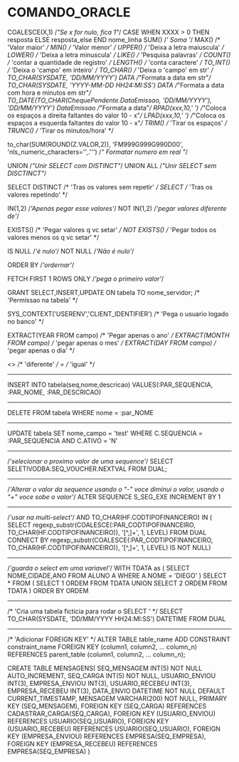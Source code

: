 # COMANDO_ORACLE

COALESCE(X,1) /*"Se x for nulo, fica 1"*/
CASE WHEN XXXX > 0 THEN resposta ELSE resposta_else END nome_linha
SUM() /*' Soma '*/
MAX() /* 'Valor maior' */
MIN() /* 'Valor menor' */
UPPER() /* 'Deixa a letra maiuscula' */ 
LOWER() /* 'Deixa a letra minuscula' */
LIKE() /* 'Pesquisa palavras' */
COUNT() /* 'contar a quantidade de registro' */
LENGTH() /* 'conta caractere' */
TO_INT() /* 'Deixa o 'campo' em inteiro' */
TO_CHAR() /* 'Deixa o 'campo' em str' */
TO_CHAR(SYSDATE, 'DD/MM/YYYY') DATA /*"Formata a data em str"*/
TO_CHAR(SYSDATE, 'YYYY-MM-DD HH24:MI:SS') DATA /*"Formata a data com hora e minutos em str"*/
TO_DATE(TO_CHAR(ChequePendente.DataEmissao, 'DD/MM/YYYY'), 'DD/MM/YYYY') DataEmissao /*"Formata a data"*/
RPAD(xxx,10,' ') /*"Coloca os espaços a direita faltantes do valor 10 - x"*/
LPAD(xxx,10,' ') /*"Coloca os espaços a esquerda faltantes do valor 10 - x"*/
TRIM() /* 'Tirar os espaços' */
TRUNC() /* 'Tirar os minutos/hora' */

to_char(SUM(ROUND(Z.VALOR,2)), 'FM999G999G990D00', 'nls_numeric_characters='',.''') /*" Formatar numero em real "*/

UNION /*"Unir SELECT com DISTINCT"*/
UNION ALL /*"Unir SELECT sem DISCTINCT"*/

SELECT DISTINCT /* 'Tras os valores sem repetir' */
SELECT /* 'Tras os valores repetindo' */

IN(1,2) /*'Apenas pegar esse valores'*/
NOT IN(1,2) /*'pegar valores diferente de'*/

EXISTS() /* 'Pegar valores q vc setar' */
NOT EXISTS() /* 'Pegar todos os valores menos os q vc setar' */

IS NULL /*'é nulo'*/
NOT NULL /*'Não é nulo'*/

ORDER BY /*'ordernar'*/

FETCH FIRST 1 ROWS ONLY /*'pega o primeiro valor'*/

GRANT SELECT,INSERT,UPDATE ON tabela TO nome_servidor; /* 'Permissao na tabela' */

SYS_CONTEXT('USERENV','CLIENT_IDENTIFIER') /* 'Pega o usuario logado no banco' */

EXTRACT(YEAR FROM campo) /* 'Pegar apenas o ano' */
EXTRACT(MONTH FROM campo) /* 'pegar apenas o mes' */
EXTRACT(DAY FROM campo) /* 'pegar apenas o dia' */

<> /* 'diferente' */
= /* 'igual' */

-------------------------
INSERT INTO tabela(seq,nome,descricao)
   VALUES(:PAR_SEQUENCIA, :PAR_NOME, :PAR_DESCRICAO)

-------------------------
DELETE FROM tabela
   WHERE nome = :par_NOME
   
-------------------------
UPDATE tabela
SET nome_campo = 'test'
WHERE 
   C.SEQUENCIA = :PAR_SEQUENCIA 
   AND C.ATIVO = 'N'
   
-------------------------
/*'selecionar o proximo valor de uma sequence'*/
SELECT 
  SELETIVODBA.SEQ_VOUCHER.NEXTVAL 
FROM
  DUAL;
  
-------------------------
/*'Alterar o valor da sequence usando o "-" voce diminui o valor, usando o "+" voce sobe o valor'*/
ALTER SEQUENCE S_SEG_EXE INCREMENT BY 1

-------------------------
/*'usar na multi-select'*/
AND TO_CHAR(HF.CODTIPOFINANCEIRO) IN (  
             SELECT
                 regexp_substr(COALESCE(:PAR_CODTIPOFINANCEIRO, TO_CHAR(HF.CODTIPOFINANCEIRO)), '[^,]+', 1, LEVEL)
        	 FROM
                 DUAL
             CONNECT BY
              	regexp_substr(COALESCE(:PAR_CODTIPOFINANCEIRO, TO_CHAR(HF.CODTIPOFINANCEIRO)), '[^,]+', 1, LEVEL) IS NOT NULL)
	       
-------------------------
/*'guarda o select em uma variavel'*/
WITH TDATA as (
  SELECT NOME,CIDADE,ANO
  FROM ALUNO A
  WHERE A.NOME = 'DIEGO'
)
SELECT *
FROM ( 
      SELECT 1 ORDEM
      FROM TDATA
      UNION
      SELECT 2 ORDEM
      FROM TDATA
)
ORDER BY ORDEM

-------------------------
/* 'Cria uma tabela ficticia para rodar o SELECT ' */
SELECT
	TO_CHAR(SYSDATE, 'DD/MM/YYYY HH24:MI:SS') DATETIME
FROM DUAL

-------------------------
/* 'Adicionar FOREIGN KEY' */
ALTER TABLE table_name
ADD CONSTRAINT constraint_name
   FOREIGN KEY (column1, column2, ... column_n)
   REFERENCES parent_table (column1, column2, ... column_n);










   CREATE TABLE MENSAGENS(
	SEQ_MENSAGEM INT(5) NOT NULL AUTO_INCREMENT,
	SEQ_CARGA INT(5) NOT NULL,
	USUARIO_ENVIOU INT(3),
	EMPRESA_ENVIOU INT(3),
	USUARIO_RECEBEU INT(3),
	EMPRESA_RECEBEU INT(3),
	DATA_ENVIO DATETIME NOT NULL DEFAULT CURRENT_TIMESTAMP,
	MENSAGEM VARCHAR(200) NOT NULL,
	PRIMARY KEY (SEQ_MENSAGEM),
	FOREIGN KEY (SEQ_CARGA) REFERENCES CADASTRAR_CARGA(SEQ_CARGA),
	FOREIGN KEY (USUARIO_ENVIOU) REFERENCES USUARIO(SEQ_USUARIO),
	FOREIGN KEY (USUARIO_RECEBEU) REFERENCES USUARIO(SEQ_USUARIO),
	FOREIGN KEY (EMPRESA_ENVIOU) REFERENCES EMPRESA(SEQ_EMPRESA),
	FOREIGN KEY (EMPRESA_RECEBEU) REFERENCES EMPRESA(SEQ_EMPRESA)
)
